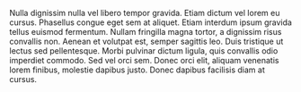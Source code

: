 Nulla dignissim nulla vel libero tempor gravida. Etiam dictum vel lorem eu cursus. Phasellus congue eget sem at aliquet. Etiam interdum ipsum gravida tellus euismod fermentum. Nullam fringilla magna tortor, a dignissim risus convallis non. Aenean et volutpat est, semper sagittis leo. Duis tristique ut lectus sed pellentesque. Morbi pulvinar dictum ligula, quis convallis odio imperdiet commodo. Sed vel orci sem. Donec orci elit, aliquam venenatis lorem finibus, molestie dapibus justo. Donec dapibus facilisis diam at cursus.